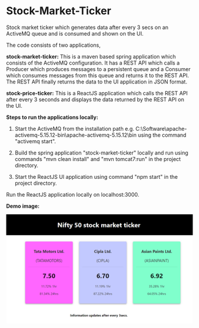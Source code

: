 # Stock-Market-Ticker
Stock market ticker which generates data after every 3 secs on an ActiveMQ queue and is consumed and shown on the UI.

The code consists of two applications,

**stock-market-ticker:** This is a maven based spring application which consists of the ActiveMQ configuration. It has a REST API which calls a Producer which produces messages to a persistent queue and a Consumer which consumes messages from this queue and returns it to the REST API. The REST API finally returns the data to the UI application in JSON format. 

**stock-price-ticker:** This is a ReactJS application which calls the REST API after every 3 seconds and displays the data returned by the REST API on the UI.

**Steps to run the applications locally:**

1. Start the ActiveMQ from the installation path e.g. C:\Software\apache-activemq-5.15.12-bin\apache-activemq-5.15.12\bin using the command "activemq start".

2. Build the spring application "stock-market-ticker" locally and run using commands "mvn clean install" and "mvn tomcat7:run" in the project directory.

3. Start the ReactJS UI application using command "npm start" in the project directory.

Run the ReactJS application locally on localhost:3000.


**Demo image:**

![](/stock-price-ticker/demo/stick-price-ticker.PNG)

